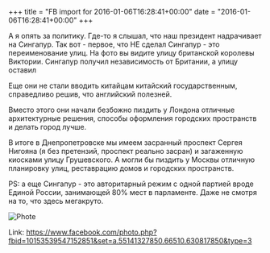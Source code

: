 +++
title = "FB import for 2016-01-06T16:28:41+00:00"
date = "2016-01-06T16:28:41+00:00"
+++

А я опять за политику. Где-то я слышал, что наш президент надрачивает на Сингапур. Так вот - первое, что НЕ сделал Сингапур - это переименование улиц. На фото вы видите улицу британской королевы Виктории. Сингапур получил независимость от Британии, а улицу оставил

Еще они не стали вводить китайцам китайский государственным, справедливо решив, что английский полезней.

Вместо этого они начали безбожно пиздить у Лондона отличные архитектурные решения, способы оформления городских пространств и делать город лучше.

В итоге в Днепропетровске мы имеем засранный проспект Сергея Нигояна (я без претензий, проспект реально засран) и загаженную киосками улицу Грушевского. А могли бы пиздить у Москвы отличную планировку улиц, реставрацию домов и городских пространств.

PS: а еще Сингапур - это авторитарный режим с одной партией вроде Единой России, занимающей 80% мест в парламенте. Даже не смотря на то, что здесь мегакруто.

![Phote](https://scontent.xx.fbcdn.net/v/t1.0-0/s130x130/10556477_10153539547152851_6396427140835006774_n.jpg?oh=6ca4bc7528785476397ca7a4a60b0686&oe=596D0D29)


Link: https://www.facebook.com/photo.php?fbid=10153539547152851&set=a.55141327850.66510.630817850&type=3
